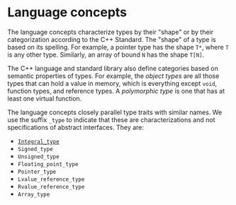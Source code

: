
# Language concepts

The language concepts characterize types by their "shape" or by their
categorization according to the C++ Standard. The "shape" of a type
is based on its spelling. For example, a pointer type has the
shape `T*`, where `T` is any other type. Similarly, an array of bound
`N` has the shape `T[N]`. 

The C++ language and standard library also define categories based on 
semantic properties of types. For example, the *object types* are all
those types that can hold a value in memory, which is everything except
`void`, function types, and reference types. A *polymorphic type* is
one that has at least one virtual function.

The language concepts closely parallel type traits with similar names.
We use the suffix `_type` to indicate that these are characterizations
and not specifications of abstract interfaces. They are:

- [`Integral_type`](integral_type.html)
- `Signed_type`
- `Unsigned_type`
- `Floating_point_type`
- `Pointer_type`
- `Lvalue_reference_type`
- `Rvalue_reference_type`
- `Array_type`

